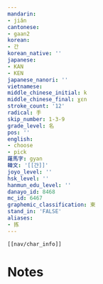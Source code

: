 ```yaml
---
mandarin:
- jiǎn
cantonese:
- gaan2
korean:
- 간
korean_native: ''
japanese:
- KAN
- KEN
japanese_nanori: ''
vietnamese:
middle_chinese_initial: k
middle_chinese_final: ɣɛn
stroke_count: '12'
radical: 手
skip_number: 1-3-9
grade_level: 名
pos: ''
english:
- choose
- pick
羅馬字: gyan
韓文: '[[갼]]'
joyo_level: ''
hsk_level: ''
hanmun_edu_level: ''
danayo_id: 8468
mc_id: 6467
graphemic_classification: 柬
stand_in: 'FALSE'
aliases:
- 拣
---
```

```meta-bind-embed
[[nav/char_info]]
```

# Notes
